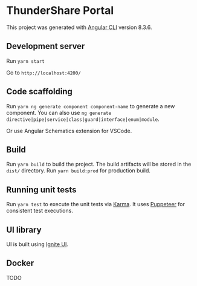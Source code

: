 # ThunderShare Portal

This project was generated with [Angular CLI](https://github.com/angular/angular-cli) version 8.3.6.

## Development server

Run `yarn start`

Go to `http://localhost:4200/`

## Code scaffolding

Run `yarn ng generate component component-name` to generate a new component. You can also use `ng generate directive|pipe|service|class|guard|interface|enum|module`.

Or use Angular Schematics extension for VSCode.

## Build

Run `yarn build` to build the project. The build artifacts will be stored in the `dist/` directory. Run `yarn build:prod` for production build.

## Running unit tests

Run `yarn test` to execute the unit tests via [Karma](https://karma-runner.github.io).
It uses [Puppeteer](https://github.com/GoogleChrome/puppeteer) for consistent test executions.

## UI library
UI is built using [Ignite UI](https://www.infragistics.com/products/ignite-ui-angular/angular/components/general/getting_started.html).

## Docker

TODO